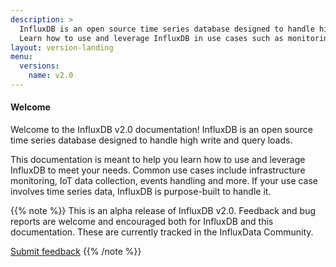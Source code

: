 ```yaml
---
description: >
  InfluxDB is an open source time series database designed to handle high write and query loads.
  Learn how to use and leverage InfluxDB in use cases such as monitoring metrics, IoT data, and events.
layout: version-landing
menu:
  versions:
    name: v2.0
---
```


#### Welcome
Welcome to the InfluxDB v2.0 documentation!
InfluxDB is an open source time series database designed to handle high write and query loads.

This documentation is meant to help you learn how to use and leverage InfluxDB to meet your needs.
Common use cases include infrastructure monitoring, IoT data collection, events handling and more.
If your use case involves time series data, InfluxDB is purpose-built to handle it.

{{% note %}}
This is an alpha release of InfluxDB v2.0.
Feedback and bug reports are welcome and encouraged both for InfluxDB and this documentation.
These are currently tracked in the InfluxData Community.

[Submit feedback](https://community.influxdata.com/c/influxdb2)
{{% /note %}}
